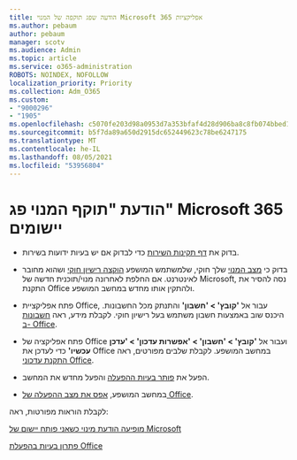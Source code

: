 ```yaml
---
title: הודעה שפג תוקפה של המנוי Microsoft 365 אפליקציות
ms.author: pebaum
author: pebaum
manager: scotv
ms.audience: Admin
ms.topic: article
ms.service: o365-administration
ROBOTS: NOINDEX, NOFOLLOW
localization_priority: Priority
ms.collection: Adm_O365
ms.custom:
- "9000296"
- "1905"
ms.openlocfilehash: c5070fe203d98a0953d7a353bfaf4d28d906ba8c8fb074bbed1e28916478cecd
ms.sourcegitcommit: b5f7da89a650d2915dc652449623c78be6247175
ms.translationtype: MT
ms.contentlocale: he-IL
ms.lasthandoff: 08/05/2021
ms.locfileid: "53956804"
---
```

# <a name="subscription-expired-notice-in-microsoft-365-apps"></a>הודעת "תוקף המנוי פג" Microsoft 365 יישומים

- בדוק את [דף תקינות השירות](https://docs.microsoft.com/office365/enterprise/view-service-health) כדי לבדוק אם יש בעיות ידועות בשירות.

- בדוק כי [מצב המנוי](https://support.office.com/article/unlicensed-product-and-activation-errors-in-office-0d23d3c0-c19c-4b2f-9845-5344fedc4380#bkmk_checksubscription) שלך חוקי, שלמשתמש המושפע [הוקצה רישיון חוקי](https://support.office.com/article/997596B5-4173-4627-B915-36ABAC6786DC?wt.mc_id=Alchemy_ClientDIA) ושהוא מחובר לאינטרנט. אם החלפת לאחרונה מנוי/תוכנית חדשה של Microsoft, נסה להסיר את התקנת Office ולהתקין אותו מחדש במחשב המושפע.

- פתח אפליקציית Office, עבור אל **'קובץ' > 'חשבון'** והתנתק מכל החשבונות. היכנס שוב באמצעות חשבון משתמש בעל רישיון חוקי. לקבלת מידע, ראה [חשבונות ב- Office](https://support.office.com/article/accounts-in-office-628ea040-f265-49de-b986-be09c3ebf8a9).

- פתח אפליקציה של Office ועבור אל **'קובץ' > 'חשבון' > 'אפשרות עדכון' > 'עדכן עכשיו'** כדי לעדכן את Office במחשב המושפע. לקבלת שלבים מפורטים, ראה [התקנת עדכוני Office](https://support.office.com/article/install-office-updates-2ab296f3-7f03-43a2-8e50-46de917611c5).

- הפעל את [פותר בעיות ההפעלה](https://aka.ms/SARA-OfficeActivation-Alchemy) והפעל מחדש את המחשב.

- במחשב המושפע, [אפס את מצב ההפעלה של Office](https://docs.microsoft.com/office/troubleshoot/activation/reset-office-365-proplus-activation-state).

לקבלת הוראות מפורטות, ראה: 

[מופיעה הודעת מינוי כשאני פותח יישום של Microsoft](https://support.office.com/article/a-subscription-notice-appears-when-i-open-an-office-365-application-4cabe32c-f594-4c0e-9191-3d3ade10cceb)

[פתרון בעיות בהפעלת Office](https://support.office.com/article/unlicensed-product-and-activation-errors-in-office-0d23d3c0-c19c-4b2f-9845-5344fedc4380)
